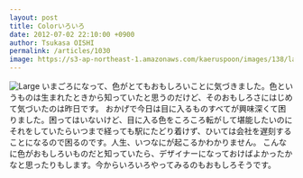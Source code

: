 ```yaml
---
layout: post
title: Colorいろいろ
date: 2012-07-02 22:10:00 +0900
author: Tsukasa OISHI
permalink: /articles/1030
image: https://s3-ap-northeast-1.amazonaws.com/kaeruspoon/images/138/large.JPG?1341234503
---
```


![Large](https://s3-ap-northeast-1.amazonaws.com/kaeruspoon/images/138/large.JPG?1341234503)
いまごろになって、色がとてもおもしろいことに気づきました。色というものは生まれたときから知っていたと思うのだけど、そのおもしろさにはじめて気づいたのは昨日です。
おかげで今日は目に入るものすべてが興味深くて困りました。困ってはいないけど、目に入る色をころころ転がして堪能したいのにそれをしていたらいつまで経っても駅にたどり着けず、ひいては会社を遅刻することになるので困るのです。人生、いつなにが起こるかわかりません。
こんなに色がおもしろいものだと知っていたら、デザイナーになっておけばよかったかなと思ったりもします。今からいろいろやってみるのもおもしろそうです。

